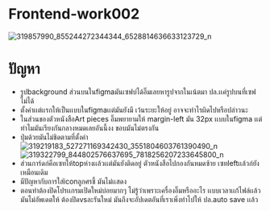 # Frontend-work002

![319857990_855244272344344_6528814636633123729_n](https://user-images.githubusercontent.com/86364342/207651025-9e75002b-0532-4885-80b9-6951259cefc1.png)
# ปัญหา
* รูปbackground ส่วนบนในfigmaมันเซฟบ่ได้อิ๊มเลยหารูปจากในเน้ตมา ปล.เเค่รูปบนที่เซฟไม่ได้
* ตั้งค่าเเต่เเรกให้เป็นเเบบในfigmaเเต่มันยังมี เว้นระยะให้อยู่ อาจจะทำไรผิดไปหรือปล่าวนะ
* ในส่วนของตัวหนังสือArt pieces อิ๊มพยายามให้ margin-left มัน 32px เเบบในfigma เเต่ทำไมมันเรียงกันกลางหมดเลยอันนี้งง ขอบมันไม่ตรงกัน
* ปุ่มด้วยมันไม่ชิดตามที่ตั้งค่า
![319219183_527271169342430_3551804603761390490_n](https://user-images.githubusercontent.com/86364342/207651937-6cd766a8-a513-4937-b670-635c679be897.png)
![319322799_844802576637695_7818256207233645800_n](https://user-images.githubusercontent.com/86364342/207651950-251f9516-1d7e-4973-8c62-8b0183dfce30.png)
* ส่วนการ์ดก่คือเซทให้topห่างเเล้วเเต่มันยังติดอยู่ ตัวหนังสือไปกองกันหมดซ้าย เซทleftเเล้วก่ยังเหมือนเดิม
* มีปัญหากับการใส่iconลูกศรชี้ มันไม่เเสดง
* ตอนทำต้องปิดโปรเเกรมเปิดใหม่บ่อยมากๆ ไม่รู้ว่าเพราะเครื่องอิ๊มหรืออะไร เเบบเวลาเเก้ไฟล์เเล้วมันไม่อัพเดตให้ ต้องปิดvsละรันใหม่ มันถึงจะอัปเดตอันที่เราเพิ่งทำไปให้ ปล.auto save เเล้ว
